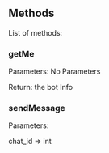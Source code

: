 ## Methods

List of methods:

### getMe

Parameters: No Parameters

Return: the bot Info

### sendMessage

Parameters: 

chat_id => int
